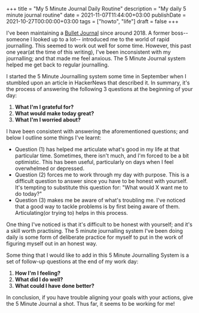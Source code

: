 +++
title = "My 5 Minute Journal Daily Routine"
description = "My daily 5 minute journal routine"
date = 2021-11-07T11:44:00+03:00
publishDate = 2021-10-27T00:00:00+03:00
tags = ["howto", "life"]
draft = false
+++

I've been maintaining a [Bullet Journal](https://bulletjournal.com/) since around 2018.  A former
boss-- someone I looked up to a lot-- introduced me to the world of
rapid journalling.  This seemed to work out well for some time.
However, this past one year(at the time of this writing), I've been
inconsistent with my journalling; and that made me feel anxious.  The
5 Minute Journal system helped me get back to regular journalling.

I started the 5 Minute Journalling system some time in September when
I stumbled upon an article in HackerNews that described it.  In
summary, it's the process of answering the following 3 questions at
the beginning of your day:

1.  **What I'm I grateful for?**
2.  **What would make today great?**
3.  **What I'm I worried about?**

I have been consistent with answering the aforementioned questions;
and below I outline some things I've learnt:

-   Question (1) has helped me articulate what's good in my life at that
    particular time.  Sometimes, there isn't much, and I'm forced to be
    a bit optimistic.  This has been useful, particularly on days when I
    feel overwhelmed or depressed.
-   Question (2) forces me to work through my day with purpose.  This is
    a difficult question to answer since you have to be honest with
    yourself.  It's tempting to substitute this question for: "What
    would X want me to do today?"
-   Question (3) makes me be aware of what's troubling me.  I've noticed
    that a good way to tackle problems is by first being aware of them.
    Articulating(or trying to) helps in this process.

One thing I've noticed is that it's difficult to be honest with
yourself; and it's a skill worth practising.  The 5 minute journalling
system I've been doing daily is some form of deliberate practice for
myself to put in the work of figuring myself out in an honest way.

Some thing that I would like to add in this 5 Minute Journalling
System is a set of follow-up questions at the end of my work day:

1.  **How I'm I feeling?**
2.  **What did I do well?**
3.  **What could I have done better?**

In conclusion, if you have trouble aligning your goals with your
actions, give the 5 Minute Journal a shot.  Thus far, it seems to be
working for me!

